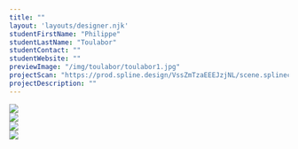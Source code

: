 ```yaml
---
title: ""
layout: 'layouts/designer.njk'
studentFirstName: "Philippe"
studentLastName: "Toulabor"
studentContact: ""
studentWebsite: ""
previewImage: "/img/toulabor/toulabor1.jpg"
projectScan: "https://prod.spline.design/VssZmTzaEEEJzjNL/scene.splinecode"
projectDescription: ""
---
```


  <div class="span-2">
    <img src="/img/toulabor/toulabor1.jpg">
  </div>  
  <div class="span-1">
    <img src="/img/toulabor/toulabor2.jpg">
  </div>
  <div class="span-1">
    <img src="/img/toulabor/toulabor3.jpg">
  </div>
  <div class="span-2">
    <img src="/img/toulabor/toulabor4.jpg">
  </div>